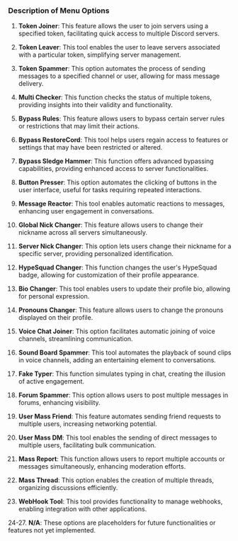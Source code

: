 
### Description of Menu Options

1. **Token Joiner**: This feature allows the user to join servers using a specified token, facilitating quick access to multiple Discord servers.
   
2. **Token Leaver**: This tool enables the user to leave servers associated with a particular token, simplifying server management.

3. **Token Spammer**: This option automates the process of sending messages to a specified channel or user, allowing for mass message delivery.

4. **Multi Checker**: This function checks the status of multiple tokens, providing insights into their validity and functionality.

5. **Bypass Rules**: This feature allows users to bypass certain server rules or restrictions that may limit their actions.

6. **Bypass RestoreCord**: This tool helps users regain access to features or settings that may have been restricted or altered.

7. **Bypass Sledge Hammer**: This function offers advanced bypassing capabilities, providing enhanced access to server functionalities.

8. **Button Presser**: This option automates the clicking of buttons in the user interface, useful for tasks requiring repeated interactions.

9. **Message Reactor**: This tool enables automatic reactions to messages, enhancing user engagement in conversations.

10. **Global Nick Changer**: This feature allows users to change their nickname across all servers simultaneously.

11. **Server Nick Changer**: This option lets users change their nickname for a specific server, providing personalized identification.

12. **HypeSquad Changer**: This function changes the user's HypeSquad badge, allowing for customization of their profile appearance.

13. **Bio Changer**: This tool enables users to update their profile bio, allowing for personal expression.

14. **Pronouns Changer**: This feature allows users to change the pronouns displayed on their profile.

15. **Voice Chat Joiner**: This option facilitates automatic joining of voice channels, streamlining communication.

16. **Sound Board Spammer**: This tool automates the playback of sound clips in voice channels, adding an entertaining element to conversations.

17. **Fake Typer**: This function simulates typing in chat, creating the illusion of active engagement.

18. **Forum Spammer**: This option allows users to post multiple messages in forums, enhancing visibility.

19. **User Mass Friend**: This feature automates sending friend requests to multiple users, increasing networking potential.

20. **User Mass DM**: This tool enables the sending of direct messages to multiple users, facilitating bulk communication.

21. **Mass Report**: This function allows users to report multiple accounts or messages simultaneously, enhancing moderation efforts.

22. **Mass Thread**: This option enables the creation of multiple threads, organizing discussions efficiently.

23. **WebHook Tool**: This tool provides functionality to manage webhooks, enabling integration with other applications.

24-27. **N/A**: These options are placeholders for future functionalities or features not yet implemented.

